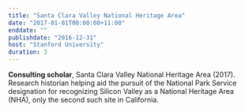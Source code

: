 ```yaml
---
title: "Santa Clara Valley National Heritage Area"
date: "2017-01-01T00:00:00+11:00"
enddate: ""
publishdate: "2016-12-31"
host: "Stanford University"
duration: 3
---
```


**Consulting scholar**, Santa Clara Valley National Heritage Area (2017). Research historian helping aid the pursuit of the National Park Service designation for recognizing Silicon Valley as a National Heritage Area (NHA), only the second such site in California.
